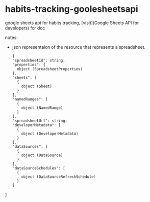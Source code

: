 # habits-tracking-goolesheetsapi
google sheets api for habits tracking, [visit](Google Sheets API for developers) for doc

notes:
- json representaion of the resource that represents a spreadsheet.
  ```
  {
  "spreadsheetId": string,
  "properties": {
    object (SpreadsheetProperties)
  },
  "sheets": [
    {
      object (Sheet)
    }
  ],
  "namedRanges": [
    {
      object (NamedRange)
    }
  ],
  "spreadsheetUrl": string,
  "developerMetadata": [
    {
      object (DeveloperMetadata)
    }
  ],
  "dataSources": [
    {
      object (DataSource)
    }
  ],
  "dataSourceSchedules": [
    {
      object (DataSourceRefreshSchedule)
    }
  ]
}
```

